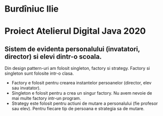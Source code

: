 # Burdîniuc Ilie
# Proiect Atelierul Digital Java 2020

## Sistem de evidenta personalului (invatatori, director) si elevi dintr-o scoala.

Din design pattern-uri am folosit singleton, factory si strategy.
Factory si singleton sunt folosite intr-o clasa.
- Factory e folosit pentru crearea instantelor persoanelor (director, elev sau invatator). 
- Singleton e folosit pentru a crea un singur factory. Nu avem nevoie de mai multe factory
intr-un program.
- Strategy este folosit pentru actiuni de mutare a personalului (fie profesor sau elev). 
Pentru fiecare tip de persoana e strategia sa de mutare.